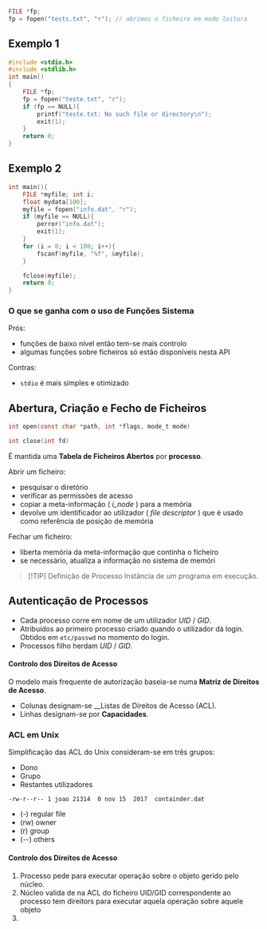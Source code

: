 ```c
FILE *fp; 
fp = fopen("tests.txt", "r"); // abrimos o ficheiro em modo leitura
```


## Exemplo 1

```c
#include <stdio.h>
#include <stdlib.h>
int main()
{
	FILE *fp;
	fp = fopen("teste.txt", "r");
	if (fp == NULL){
		printf("teste.txt: No such file or directory\n");
		exit(1);
	}
	return 0;
}
```

## Exemplo 2

```c
int main(){
	FILE *myfile; int i;
	float mydata[100];
	myfile = fopen("info.dat", "r");
	if (myfile == NULL){
		perror("info.dat");
		exit(1);
	}
	for (i = 0; i < 100; i++){
		fscanf(myfile, "%f", &myfile);
	}

	fclose(myfile);
	return 0;
}
```

### O que se ganha com o uso de Funções Sistema

Prós:
- funções de baixo nível então tem-se mais controlo
- algumas funções sobre ficheiros só estão disponíveis nesta API

Contras:
- `stdio` é mais simples e otimizado


## Abertura, Criação e Fecho de Ficheiros

```c
int open(const char *path, int *flags, mode_t mode)

int close(int fd)
```

É mantida uma __Tabela de Ficheiros Abertos__ por __processo__.

Abrir um ficheiro:
- pesquisar o diretório
- verificar as permissões de acesso
- copiar a meta-informação ( _i_node_ ) para a memória
- devolve um identificador ao utilizador ( _file descriptor_ ) que é usado como referência de posição de memória

Fechar um ficheiro:
- liberta memória da meta-informação que continha o ficheiro
- se necessário, atualiza a informação no sistema de memóri


> [!TIP] Definição de Processo
> Instância de um programa em execução.

## Autenticação de Processos

- Cada processo corre em nome de um utilizador _UID_ / _GID_.
- Atribuídos ao primeiro processo criado quando o utilizador dá login. Obtidos em `etc/passwd` no momento do login.
- Processos filho herdam _UID_ / _GID_.

#### Controlo dos Direitos de Acesso

O modelo mais frequente de autorização baseia-se numa __Matriz de Direitos de Acesso__.
- Colunas designam-se __Listas de Direitos de Acesso (ACL).
- Linhas designam-se por __Capacidades__.

### ACL em Unix

Simplificação das ACL do Unix consideram-se em três grupos:

- Dono
- Grupo
- Restantes utilizadores

`-rw-r--r-- 1 joao 21314  0 nov 15  2017  containder.dat`

- (-) regular file
- (rw) owner
- (r) group
- (--) others

#### Controlo dos Direitos de Acesso

1. Processo pede para executar operação sobre o objeto gerido pelo núcleo.
2. Núcleo valida de na ACL do ficheiro UID/GID correspondente ao processo tem direitors para executar aquela operação sobre aquele objeto
3. 

